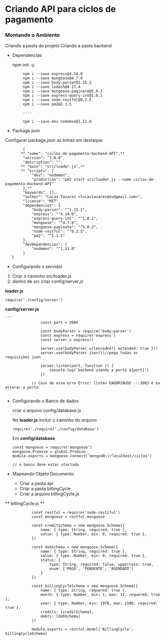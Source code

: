Criando API para ciclos de pagamento
==============

### Montando o Ambiente

Criando a pasta do projeto
Criando a pasta backend



- Dependencias

    npm init -y

```
        npm i --save express@4.14.0
        npm i --save mongoose@4.7.0
        npm i --save body-parser@1.15.2
        npm i --save lodash@4.17.4
        npm i --save mongoose-paginate@5.0.3
        npm i --save express-query-int@1.0.1
        npm i --save node-restful@0.2.5
        npm i --save pm2@2.1.5

        ----

        npm i --save-dev nodemon@1.11.0

```



 - Package.json

 Configurar package.json as linhas em destaque

```
        {
       ** "name": "ciclos-de-pagamento-backend-API",**
        "version": "1.0.0",
        "description": "",
       ** "main": "src/loader.js",**
       ** "scripts": {
            "dev": "nodemon",
            "production": "pm2 start src/loader.js --name ciclos-de-pagamento-backend-API"
        },**
        "keywords": [],
        "author": "Lucas Tavares <lucastavaresdev@gmail.com>",
        "license": "MIT",
        "dependencies": {
            "body-parser": "^1.15.2",
            "express": "^4.14.0",
            "express-query-int": "^1.0.1",
            "mongoose": "^4.7.0",
            "mongoose-paginate": "^5.0.3",
            "node-restful": "^0.2.5",
            "pm2": "^2.1.5"
        },
        "devDependencies": {
            "nodemon": "^1.11.0"
        }
   }
```

- Configurando o servidor

 1) Criar o caminho src/loader.js
 2) dentro de src criar config/server.js



 **loader.js**

  ```
  require('./config/server')
  ```
  
 **config/server.js**



    ```
                    const port = 3004

                    const bodyParser = require('body-parser')
                    const express = require('express')
                    const server = express()

                    server.use(bodyParser.urlencoded({ extended: true }))
                    server.use(bodyParser.json())//pega todas as requisições json

                    server.listen(port, function () {
                        console.log(`backend usando a porta ${port}`)
                    })

                // Caso de esse erro Error: listen EADDRINUSE :::3003 é so alterar a porta  
    ```

- Configurando o Banco de dados

    criar o arquivo config/database.js

    No  **loader.js** incluir o caminho do arquivo

    ```
    require('./require('./config/database')
    ```

    Em **config/database**  

    ```
    const mongoose = require('mongoose')
    mongoose.Promise = global.Promise
    module.exports = mongoose.connect('mongodb://localhost/ciclos')

    // o banco deve estar startado

    ```

- Mapeando Objeto Documento

    - Criar a pasta api
    - Criar a pasta billingCycle
    - Criar a arquivo billingCycle.js


 ** billingCycle.js **

                const restful = require('node-restiful')
                const mongoose = restful.mongoose

                const creditSchema = new mongoose.Schema({
                    name: { type: String, required: true },
                    value: { type: Number, min: 0, required: true },
                })

                const debSchema = new mongoose.Schema({
                    name: { type: String, required: true },
                    value: { type: Number, min: 0, required: true },
                    status: {
                        type: String, required: false, uppercase: true,
                        enum: ['PAGO', 'PENDENTE', 'AGENDADO']
                    }
                })

                const billingCycleSchema = new mongoose.Schema({
                    name: { type: String, requered: true },
                    month: { type: Number, min: 1, max: 12, requered: true },
                    year: { type: Number, min: 1970, max: 2100, required: true },
                    credits: [creditSchema],
                    debts: [debSchema]
                })

                module.exports = restful.model('BillingCycle', billingCycleSchema)